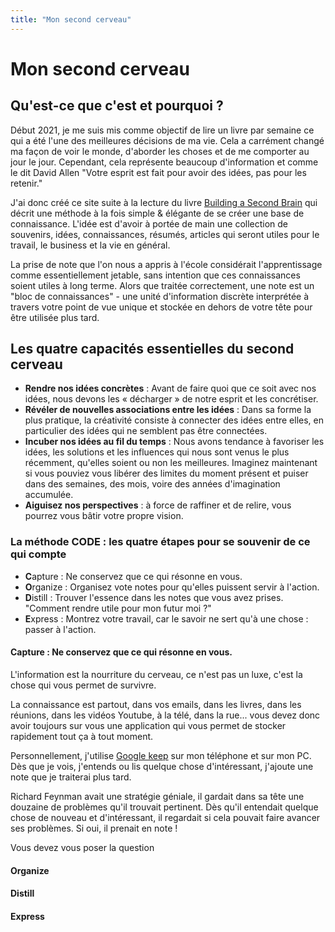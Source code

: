 ```yaml
---
title: "Mon second cerveau"
---
```


# Mon second cerveau

## Qu'est-ce que c'est et pourquoi ?

Début 2021, je me suis mis comme objectif de lire un livre par semaine ce qui a été l'une des meilleures décisions de ma
vie. Cela a carrément changé ma façon de voir le monde, d'aborder les choses et de me comporter au jour le jour.
Cependant, cela représente beaucoup d'information et comme le dit David Allen "Votre esprit est fait pour avoir des
idées, pas pour les retenir."

J'ai donc créé ce site suite à la lecture du livre [Building a Second Brain](https://amzn.to/3LQCulw) qui décrit une
méthode à la fois simple & élégante de se créer une base de connaissance. L'idée est d'avoir à portée de main une
collection de souvenirs, idées, connaissances, résumés, articles qui seront utiles pour le travail, le business et la
vie en général.

La prise de note que l'on nous a appris à l'école considérait l'apprentissage comme essentiellement jetable, sans
intention que ces connaissances soient utiles à long terme. Alors que traitée correctement, une note est un "bloc de
connaissances" - une unité d'information discrète interprétée à travers votre point de vue unique et stockée en dehors
de votre tête pour être utilisée plus tard.

## Les quatre capacités essentielles du second cerveau

- **Rendre nos idées concrètes** : Avant de faire quoi que ce soit avec nos idées, nous devons les « décharger » de
  notre
  esprit et les concrétiser.
- **Révéler de nouvelles associations entre les idées** : Dans sa forme la plus pratique, la créativité consiste à
  connecter
  des idées entre elles, en particulier des idées qui ne semblent pas être connectées.
- **Incuber nos idées au fil du temps** : Nous avons tendance à favoriser les idées, les solutions et les influences qui
  nous sont venus le plus récemment, qu'elles soient ou non les meilleures. Imaginez maintenant si vous pouviez vous
  libérer des limites du moment présent et puiser dans des semaines, des mois, voire des années d'imagination accumulée.
- **Aiguisez nos perspectives** : à force de raffiner et de relire, vous pourrez vous bâtir votre propre vision.

### La méthode CODE : les quatre étapes pour se souvenir de ce qui compte

- **C**apture : Ne conservez que ce qui résonne en vous.
- **O**rganize : Organisez vote notes pour qu'elles puissent servir à l'action.
- **D**istill : Trouver l'essence dans les notes que vous avez prises. "Comment rendre utile pour mon futur moi ?"
- **E**xpress : Montrez votre travail, car le savoir ne sert qu'à une chose : passer à l'action.

#### Capture : Ne conservez que ce qui résonne en vous.

L'information est la nourriture du cerveau, ce n'est pas un luxe, c'est la chose qui vous permet de survivre.

La connaissance est partout, dans vos emails, dans les livres, dans les réunions, dans les vidéos Youtube, à la télé,
dans la rue... vous devez donc avoir toujours sur vous une application qui vous permet de stocker rapidement tout ça à
tout moment.

Personnellement, j'utilise [Google keep](https://keep.google.com/) sur mon téléphone et sur mon PC. Dès que je vois,
j'entends ou lis quelque chose d'intéressant, j'ajoute une note que je traiterai plus tard.

Richard Feynman avait une stratégie géniale, il gardait dans sa tête une douzaine de problèmes qu'il trouvait pertinent.
Dès qu'il entendait quelque chose de nouveau et d'intéressant, il regardait si cela pouvait faire avancer ses problèmes.
Si oui, il prenait en note !

Vous devez vous poser la question 

#### Organize

#### Distill

#### Express

